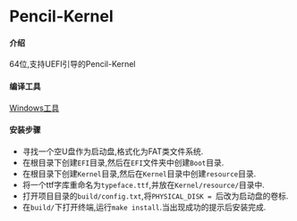 # Pencil-Kernel
#### 介绍
64位,支持UEFI引导的Pencil-Kernel
#### 编译工具
[Windows工具](https://gitee.com/LinChenjun2008/pencil_build/)
#### 安装步骤
* 寻找一个空U盘作为启动盘,格式化为FAT类文件系统.
* 在根目录下创建`EFI`目录,然后在`EFI`文件夹中创建`Boot`目录.
* 在根目录下创建`Kernel`目录,然后在`Kernel`目录中创建`resource`目录.
* 将一个ttf字库重命名为`typeface.ttf`,并放在`Kernel/resource/`目录中.
* 打开项目目录的`build/config.txt`,将`PHYSICAL_DISK = `后改为启动盘的卷标.
* 在`build/`下打开终端,运行`make install`.当出现成功的提示后安装完成.